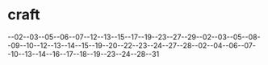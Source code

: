# craft
--02--03--05--06--07--12--13--15--17--19--23--27--29--02--03--05--08--09--10--12--13--14--15--19--20--22--23--24--27--28--02--04--06--07--10--13--14--16--17--18--19--23--24--28--31

